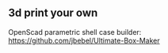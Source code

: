 ## 3d print your own
OpenScad parametric shell case builder: https://github.com/jbebel/Ultimate-Box-Maker

